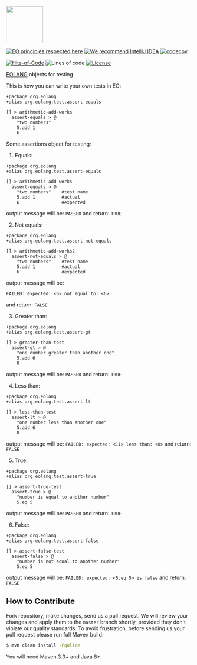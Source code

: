 <img src="https://www.yegor256.com/images/books/elegant-objects/cactus.svg" height="100px" />

[![EO principles respected here](https://www.elegantobjects.org/badge.svg)](https://www.elegantobjects.org)
[![We recommend IntelliJ IDEA](https://www.elegantobjects.org/intellij-idea.svg)](https://www.jetbrains.com/idea/)
[![codecov](https://codecov.io/gh/cqfn/eo/branch/master/graph/badge.svg)](https://codecov.io/gh/cqfn/eo)

[![Hits-of-Code](https://hitsofcode.com/view/github/Graur/eo-tests?branch=main)](https://hitsofcode.com/view/github/Graur/eo-tests?branch=main)
![Lines of code](https://img.shields.io/tokei/lines/github/Graur/eo-tests)
[![License](https://img.shields.io/badge/license-MIT-green.svg)](https://github.com/Graur/eo-tests/blob/main/LICENSE.txt)

[EOLANG](https://www.eolang.org) objects for testing.

This is how you can write your own tests in EO:

```
+package org.eolang
+alias org.eolang.test.assert-equals

[] > arithmetic-add-works
  assert-equals > @
    "two numbers"
    5.add 1
    6
```

Some assertions object for testing:

1) Equals:
```
+package org.eolang
+alias org.eolang.test.assert-equals

[] > arithmetic-add-works
  assert-equals > @
    "two numbers"    #test name
    5.add 1          #actual
    6                #expected
```

output message will be: 
```PASSED``` 
and return: ```TRUE```

2) Not equals:
```
+package org.eolang
+alias org.eolang.test.assert-not-equals

[] > arithmetic-add-works2
  assert-not-equals > @
    "two numbers"    #test name
    5.add 1          #actual
    6                #expected
```

output message will be: 
```
FAILED: expected: <6> not equal to: <6>
```
and return: ```FALSE```

3) Greater than:
```
+package org.eolang
+alias org.eolang.test.assert-gt

[] > greater-than-test
  assert-gt > @
    "one number greater than another one"
    5.add 6
    8
```

output message will be:
```PASSED```
and return: ```TRUE```

4) Less than:
```
+package org.eolang
+alias org.eolang.test.assert-lt

[] > less-than-test
  assert-lt > @
    "one number less than another one"
    5.add 6
    8
```

output message will be:
```FAILED: expected: <11> less than: <8>```
and return: ```FALSE```

5) True:
```
+package org.eolang
+alias org.eolang.test.assert-true

[] > assert-true-test
  assert-true > @
    "number is equal to another number"
    5.eq 5
```

output message will be:
```PASSED```
and return: ```TRUE```

6) False:
```
+package org.eolang
+alias org.eolang.test.assert-false

[] > assert-false-test
  assert-false > @
    "number is not equal to another number"
    5.eq 5
```

output message will be:
```FAILED: expected: <5.eq 5> is false```
and return: ```FALSE```

## How to Contribute

Fork repository, make changes, send us a pull request.
We will review your changes and apply them to the `master` branch shortly,
provided they don't violate our quality standards. To avoid frustration,
before sending us your pull request please run full Maven build:

```bash
$ mvn clean install -Pqulice
```

You will need Maven 3.3+ and Java 8+.
